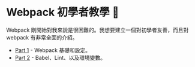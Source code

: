 # Webpack 初學者教學 :school:

Webpack 剛開始對我來說是很困難的。我想要建立一個對初學者友善，而且對 webpack 有非常全面的介紹。

- [Part 1](https://github.com/AriaFallah/WebpackTutorial/tree/master/part1) - Webpack 基礎和設定。
- [Part 2](https://github.com/AriaFallah/WebpackTutorial/tree/master/part2) - Babel、Lint、以及環境變數。
